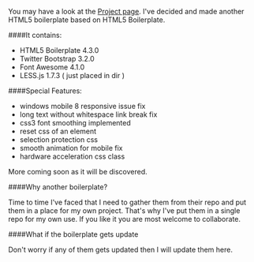 You may have a look at the [Project page](http://mazhar266.github.io/Awesome-Bootstrap-Boilerplate/).
I've decided and made another HTML5 boilerplate based on HTML5 Boilerplate.

####It contains:

* HTML5 Boilerplate 4.3.0
* Twitter Bootstrap 3.2.0
* Font Awesome 4.1.0
* LESS.js 1.7.3 ( just placed in dir )

####Special Features:

* windows mobile 8 responsive issue fix
* long text without whitespace link break fix
* css3 font smoothing implemented
* reset css of an element
* selection protection css
* smooth animation for mobile fix
* hardware acceleration css class

More coming soon as it will be discovered.

####Why another boilerplate?

Time to time I've faced that I need to gather them from their repo and put them in a place for my own project. That's why I've put them in a single repo for my own use. If you like it you are most welcome to collaborate.

####What if the boilerplate gets update

Don't worry if any of them gets updated then I will update them here.
